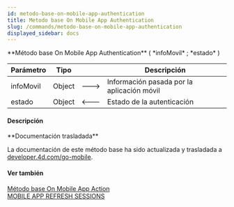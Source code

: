 ```yaml
---
id: metodo-base-on-mobile-app-authentication
title: Metodo base On Mobile App Authentication
slug: /commands/metodo-base-on-mobile-app-authentication
displayed_sidebar: docs
---
```


<!--REF #_command_.Metodo base On Mobile App Authentication.Syntax-->**Método base On Mobile App Authentication** ( *infoMovil* ; *estado* )<!-- END REF-->
<!--REF #_command_.Metodo base On Mobile App Authentication.Params-->
| Parámetro | Tipo |  | Descripción |
| --- | --- | --- | --- |
| infoMovil | Object | &#x1F852; | Información pasada por la aplicación móvil |
| estado | Object | &#x1F850; | Estado de la autenticación |

<!-- END REF-->

#### Descripción 

<!--REF #_command_.Metodo base On Mobile App Authentication.Summary-->**Documentación trasladada**

La documentación de este método base ha sido actualizada y trasladada a [developer.<!-- END REF-->4d.com/go-mobile](https://developer.4d.com/go-mobile/docs/4d/on-mobile-app-authentication).

#### Ver también 

  
[Método base On Mobile App Action](metodo-base-on-mobile-app-action.md)  
[MOBILE APP REFRESH SESSIONS](mobile-app-refresh-sessions.md)  